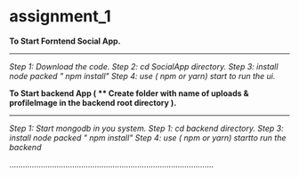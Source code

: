 # assignment_1

**To Start Forntend Social App.**
_________________________________________________________________________________________

_Step 1: Download the code._
_Step 2: cd SocialApp directory._
_Step 3: install node packed " npm install"_
_Step 4: use ( npm or yarn) start to run the ui._


**To Start backend App ( ** Create folder with name of uploads & profileImage in the backend root directory ).**
_________________________________________________________________________________________

_Step 1: Start mongodb in you system._
_Step 1: cd backend directory._
_Step 3: install node packed " npm install"_
_Step 4: use ( npm or yarn)  startto run the backend_

...........................................................................................

